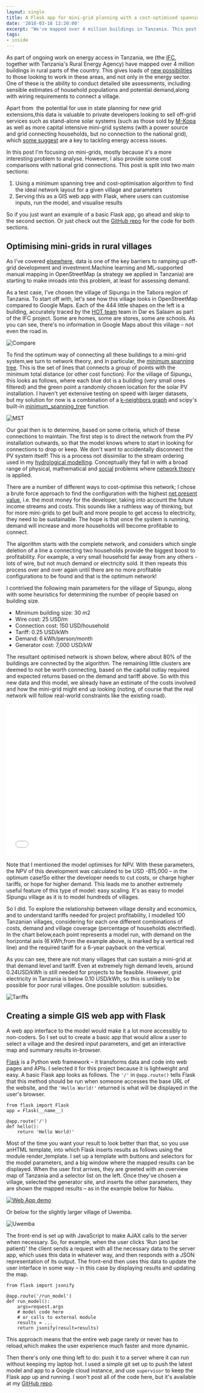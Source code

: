 ```yaml
---
layout: single
title: A Flask app for mini-grid planning with a cost-optimised spanning tree
date: '2018-03-18 13:20:00'
excerpt: "We've mapped over 4 million buildings in Tanzania. This post explores the possibilities of this data for off-grid planning using a simple Flask web app."
tags:
- inside
---
```


As part of ongoing work on energy access in Tanzania, we (the [IFC](https://www.ifc.org), together with Tanzania's Rural Energy Agency) have mapped over 4 million buildings in rural parts of the country. This gives loads of [new possibilities](https://tzmapping.github.io/) to those looking to work in these areas, and not only in the energy sector. One of these is the ability to conduct detailed site assessments, including sensible estimates of household populations and potential demand,along with wiring requirements to connect a village.

Apart from  the potential for use in state planning for new grid extensions,this data is valuable to private developers looking to sell off-grid services such as stand-alone solar systems (such as those sold by [M-Kopa](https://www.bloomberg.com/features/2015-mkopa-solar-in-africa/) as well as more capital intensive mini-grid systems (with a power source and grid connecting households, but no connection to the national grid), which [some suggest](https://www.greentechmedia.com/articles/read/minigrids-are-the-cheapest-way-to-electrify-100-million-africans-today) are a key to tackling energy access issues.

In this post I'm focusing on mini-grids, mostly because it's a more interesting problem to analyse. However, I also provide some cost comparisons with national grid connections. This post is split into two main sections:

 1. Using a minimum spanning tree and cost-optimisation algorithm to find the ideal network layout for a given village and parameters
 2. Serving this as a GIS web app with Flask, where users can customise inputs, run the model, and visualise results

So if you just want an example of a basic Flask app, go ahead and skip to the second section. Or just check out the [GitHub repo](https://github.com/carderne/minigrid-optimiser)  for the code for both sections.

## Optimising mini-grids in rural villages
As I've covered [elsewhere](https://rdrn.me/open-data-access-tanzania/), data is one of the key barriers to ramping up off-grid development and investment.Machine learning and ML-supported manual mapping in OpenStreetMap (a strategy we applied in Tanzania) are starting to make inroads into this problem, at least for assessing demand.

As a test case, I've chosen the village of Sipungu  in the Tabora region of Tanzania. To start off with, let's see how this village looks in OpenStreetMap compared to Google Maps. Each of the 444 little shapes on the left is a building, accurately traced by the [HOT team](https://www.hotosm.org/where-we-work/tanzania/) team in Dar es Salaam as part of the IFC project. Some are homes, some are stores, some are schools. As you can see, there's no information in Google Maps about this village – not even the road in.

![Compare][mg1]

To find the optimum way of connecting all these buildings to a mini-grid system,we turn to network theory, and in particular, the [minimum spanning tree](https://en.wikipedia.org/wiki/Minimum_spanning_tree). This is the set of lines that connects a group of points with the minimum total distance (or other cost function). For the village of Sipungu, this looks as follows, where each blue dot is a building (very small ones filtered) and the green point a randomly chosen location for the solar PV installation. I haven't yet extensive testing on speed with larger datasets, but my solution for now is a combination of a [k-neighbors graph](https://scikit-learn.org/stable/modules/generated/sklearn.neighbors.kneighbors_graph.html) and scipy's built-in [minimum_spanning_tree](https://docs.scipy.org/doc/scipy-0.15.1/reference/generated/scipy.sparse.csgraph.minimum_spanning_tree.html) function.

![MST][mg2]

Our goal then is to determine, based on some criteria, which of these connections to maintain. The first step is to direct the network from the PV installation outwards, so that the model knows where to start in looking for connections to drop or keep. We don't want to accidentally disconnect the PV system itself! This is a process not dissimilar to the stream ordering used in my [hydrological modelling](https://rdrn.me/modelling-hydrological-networks/). Conceptually they fall in with a broad range of physical, mathematical and [social](https://rdrn.me/visualizing-book-club-ai/) problems where [network theory]([https://en.wikipedia.org/wiki/Network_theory) is applied.

There are a number of different ways to cost-optimise this network; I chose a brute force approach to find the configuration with the highest [net present value](https://en.wikipedia.org/wiki/Net_present_value), i.e. the most money for the developer, taking into account the future income streams and costs. This sounds like a ruthless way of thinking, but for more mini-grids to get built and more people to get access to electricity, they need to be sustainable. The hope is that once the system is running, demand will increase and more households will become profitable to connect.

The algorithm starts with the complete network, and considers which single deletion of a line a connecting two households provide the biggest boost to profitability. For example, a very small household far away from any others -lots of wire, but not much demand or electricity sold. It then repeats this process over and over again until there are no more profitable configurations to be found and that is the optimum network!

I contrived the following main parameters for the village of Sipungu, along with some heuristics for determining the number of people based on building size.

 * Minimum building size: 30 m2
 * Wire cost: 25 USD/m
 * Connection cost: 150 USD/household
 * Tariff: 0.25 USD/kWh
 * Demand: 6 kWh/person/month
 * Generator cost: 7,000 USD/kW

The resultant optimised network is shown below, where about 80% of the buildings are connected by the algorithm. The remaining little clusters are deemed to not be worth connecting, based on the capital outlay required and expected returns based on the demand and tariff above. So with this new data and this model, we already have an estimate of the costs involved and how the mini-grid might end up looking (noting, of course that the real network will follow real-world constraints like the existing road).

<iframe src="/assets/html/map-sipungu.html" style="width: 100%; height: 400px" name="internal" frameborder="0"></iframe>

Note that I mentioned the model optimises for NPV. With these parameters, the NPV of this development was calculated to be USD -815,000 – in the optimum case!So either the developer needs to cut costs, or charge higher tariffs, or hope for higher demand. This leads me to another extremely useful feature of this type of model: easy scaling. It's as easy to model Sipungu village as it is to model hundreds of villages.

So I did. To explore the relationship between village density and economics, and to understand tariffs needed for project profitability, I modelled 100 Tanzanian villages, considering for each one different combinations of costs, demand and village coverage (percentage of households electrified). In the chart below,each point represents a model run, with demand on the horizontal axis (6 kWh,from the example above, is marked by a vertical red line) and the required tariff for a 6-year payback on the vertical.

As you can see, there are not many villages that can sustain a mini-grid at that demand level and tariff. Even at extremely high demand levels, around 0.24USD/kWh is still needed for projects to be feasible. However, grid electricity in Tanzania is below 0.10 USD/kWh, so this is unlikely to be possible for poor rural villages. One possible solution: subsidies.

![Tariffs][mg3]

## Creating a simple GIS web app with Flask
A web app interface to the model would make it a lot more accessibly to non-coders. So I set out to create a basic app that would allow a user to select a village and the desired input parameters, and get an interactive map and summary results in-browser.

[Flask](https://github.com/pallets/flask) is a Python web framework – it transforms data and code into web pages and APIs. I selected it for this project because it is lightweight and easy. A basic Flask app looks as follows. The `'/'` in `@app.route()`  tells Flask that this method should be run when someone accesses the base URL of the website, and the `'Hello World!'`  returned is what will be displayed in the user's browser.

```
from flask import Flask
app = Flask(__name__)

@app.route('/')
def hello():
    return 'Hello World!'
```

Most of the time you want your result to look better than that, so you use anHTML template, into which Flask inserts results as follows using the module render_template. I set up a template with buttons and selectors for the model parameters, and a big window where the mapped results can be displayed. When the user first arrives, they are greeted with an overview map of Tanzania and a selector list on the left. Once they've chosen a village, selected the generator site, and inserts the other parameters, they are shown the mapped results – as in the example below for Nakiu.

<a href="https://gfycat.com/CarefreeRemarkableAardwolf"><img src="https://thumbs.gfycat.com/FirstWiltedGreyhounddog-size_restricted.gif" alt="Web App demo"></a>

Or below for the slightly larger village of Uwemba.

![Uwemba][mg4]

The front-end is set up with JavaScript to make AJAX calls to the server when necessary. So, for example, when the user clicks 'Run (and be patient)' the client sends a request with all the necessary data to the server app, which uses this data in whatever way, and then responds with a JSON representation of its output. The front-end then uses this data to update the user interface in some way – in this case by displaying results and updating the map.

```
from flask import jsonify

@app.route('/run_model')
def run_model():
    args=request.args
    # model code here
    # or calls to external module
    results = ...
    return jsonify(result=results)
```

This approach means that the entire web page rarely or never has to reload,which makes the user experience much faster and more dynamic.

Then there's only one thing left to do: push it to a server where it can run without keeping my laptop hot. I used a simple git set up to push the latest model and app to a Google cloud instance, and use `supervisor` to keep the Flask app up and running. I won't post all of the code here, but it's available at my [GitHub repo](https://github.com/carderne/minigrid-optimiser).

[mg1]: /assets/images/2018/mg1.png
[mg2]: /assets/images/2018/mg2.png
[mg3]: /assets/images/2018/mg3.png
[mg4]: /assets/images/2018/mg4.png